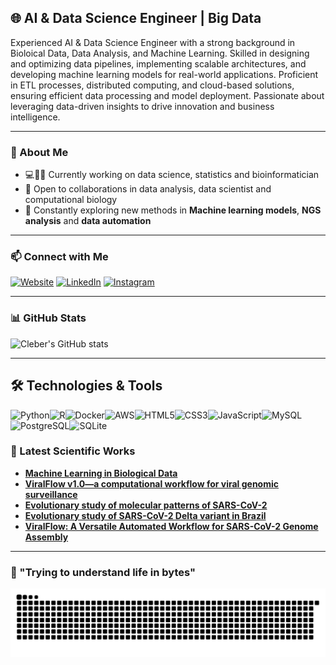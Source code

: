 ## 🌐 AI & Data Science Engineer | Big Data

Experienced AI & Data Science Engineer with a strong background in Bioloical Data, Data Analysis, and Machine Learning. Skilled in designing and optimizing data pipelines, implementing scalable architectures, and developing machine learning models for real-world applications. Proficient in ETL processes, distributed computing, and cloud-based solutions, ensuring efficient data processing and model deployment. Passionate about leveraging data-driven insights to drive innovation and business intelligence.

---

### 🔬 About Me
- 💻🧬🌱 Currently working on data science, statistics and bioinformatician
- 👥 Open to collaborations in data analysis, data scientist and computational biology 
- 🤖 Constantly exploring new methods in **Machine learning models**, **NGS analysis** and **data automation**

---

### 📫 Connect with Me
[![Website](https://img.shields.io/badge/Website-282C34?style=for-the-badge&logo=website&logoColor=white)](https://cleberaksenen.github.io/meu-site/)
[![LinkedIn](https://img.shields.io/badge/LinkedIn-0077B5?style=for-the-badge&logo=linkedin&logoColor=white)](https://www.linkedin.com/in/cleber-aksenen-bioinformatics)
[![Instagram](https://img.shields.io/badge/Instagram-E4405F?style=for-the-badge&logo=instagram&logoColor=white)](https://www.instagram.com/bioinfo.py/)

---

### 📊 GitHub Stats
![Cleber's GitHub stats](https://github-readme-stats.vercel.app/api?username=cleberaksenen&show_icons=true&theme=cobalt)

---

## 🛠️ Technologies & Tools
<div style="display: flex; flex-wrap: wrap;">
    <img alt="Python" src="https://img.shields.io/badge/Python-14354C?style=for-the-badge&logo=python&logoColor=white" />
    <img alt="R" src="https://img.shields.io/badge/R-276DC3?style=for-the-badge&logo=r&logoColor=white" />
    <img alt="Docker" src="https://img.shields.io/badge/Docker-2496ED?style=for-the-badge&logo=docker&logoColor=white" />
    <img alt="AWS" src="https://img.shields.io/badge/AWS-232F3E?style=for-the-badge&logo=amazon-aws&logoColor=white" />
    <img alt="HTML5" src="https://img.shields.io/badge/HTML5-E34F26?style=for-the-badge&logo=html5&logoColor=white" />
    <img alt="CSS3" src="https://img.shields.io/badge/CSS3-1572B6?style=for-the-badge&logo=css3&logoColor=white" />
    <img alt="JavaScript" src="https://img.shields.io/badge/JavaScript-F7DF1E?style=for-the-badge&logo=javascript&logoColor=323330" />
    <img alt="MySQL" src="https://img.shields.io/badge/mysql-4479A1.svg?style=for-the-badge&logo=mysql&logoColor=white" />
    <img alt="PostgreSQL" src="https://img.shields.io/badge/postgres-%23316192.svg?style=for-the-badge&logo=postgresql&logoColor=white" />
    <img alt="SQLite" src="https://img.shields.io/badge/sqlite-%2307405e.svg?style=for-the-badge&logo=sqlite&logoColor=white" />
</div>

### 📝 Latest Scientific Works
- **[Machine Learning in Biological Data](https://www.medrxiv.org/content/10.1101/2024.08.09.24310239v1)**
- **[ViralFlow v1.0—a computational workflow for viral genomic surveillance](https://academic.oup.com/nargab/article/6/2/lqae056/7682253)**
- **[Evolutionary study of molecular patterns of SARS-CoV-2](https://journals.asm.org/doi/10.1128/jvi.01404-23)**
- **[Evolutionary study of SARS-CoV-2 Delta variant in Brazil](https://journals.asm.org/doi/10.1128/spectrum.02641-21)**
- **[ViralFlow: A Versatile Automated Workflow for SARS-CoV-2 Genome Assembly](https://www.mdpi.com/1999-4915/14/2/217)**
---

### 🌌 "Trying to understand life in bytes"

![Snake animation](https://github.com/arthus05/arthus05/blob/output/github-contribution-grid-snake.svg)

